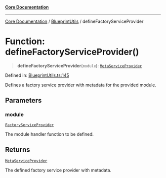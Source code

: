 [**Core Documentation**](../../README.md)

***

[Core Documentation](../../README.md) / [BlueprintUtils](../README.md) / defineFactoryServiceProvider

# Function: defineFactoryServiceProvider()

> **defineFactoryServiceProvider**(`module`): [`MetaServiceProvider`](../../declarations/interfaces/MetaServiceProvider.md)

Defined in: [BlueprintUtils.ts:145](https://github.com/stonemjs/core/blob/e2200da501349da1fec304d821c002bb6d055b61/src/BlueprintUtils.ts#L145)

Defines a factory service provider with metadata for the provided module.

## Parameters

### module

[`FactoryServiceProvider`](../../declarations/type-aliases/FactoryServiceProvider.md)

The module handler function to be defined.

## Returns

[`MetaServiceProvider`](../../declarations/interfaces/MetaServiceProvider.md)

The defined factory service provider with metadata.
